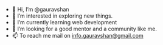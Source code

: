 - 👋 Hi, I’m @gauravshan
- 👀 I’m interested in exploring new things.
- 🌱 I’m currently learning web development
- 💞️ I’m looking for a good mentor and a community like me.
- 📫 To reach me mail on info.gauravshan@gmail.com

<!---
gauravshan/gauravshan is a ✨ special ✨ repository because its `README.md` (this file) appears on your GitHub profile.
You can click the Preview link to take a look at your changes.
--->
